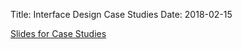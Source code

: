 Title: Interface Design Case Studies
Date: 2018-02-15

[Slides for Case Studies](https://docs.google.com/presentation/d/1g2CWVkhryZ-7coP0g_-jRmsO3Q9KzmYGPMMmlkxwcCg/edit?usp=sharing)
